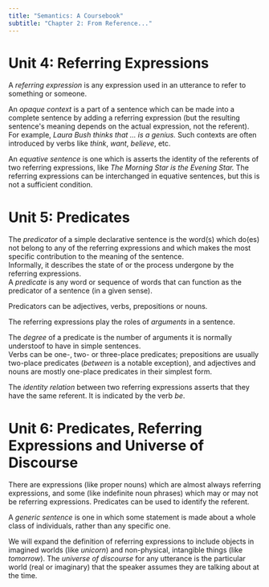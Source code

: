 ```yaml
---
title: "Semantics: A Coursebook"
subtitle: "Chapter 2: From Reference..."
---
```


# Unit 4: Referring Expressions
A *referring expression* is any expression used in an utterance to refer to something or someone.  

An *opaque context* is a part of a sentence which can be made into a complete sentence by adding a referring expression (but the resulting sentence's meaning depends on the actual expression, not the referent). For example, *Laura Bush thinks that ... is a genius.* Such contexts are often introduced by verbs like *think*, *want*, *believe*, etc.  

An *equative sentence* is one which is asserts the identity of the referents of two referring expressions, like *The Morning Star is the Evening Star.* The referring expressions can be interchanged in equative sentences, but this is not a sufficient condition.

# Unit 5: Predicates
The *predicator* of a simple declarative sentence is the word(s) which do(es) not belong to any of the referring expressions and which makes the most specific contribution to the meaning of the sentence.  
Informally, it describes the state of or the process undergone by the referring expressions.  
A *predicate* is any word or sequence of words that can function as the predicator of a sentence (in a given sense).  

Predicators can be adjectives, verbs, prepositions or nouns.  

The referring expressions play the roles of *arguments* in a sentence.  

The *degree* of a predicate is the number of arguments it is normally understoof to have in simple sentences.  
Verbs can be one-, two- or three-place predicates; prepositions are usually two-place predicates (*between* is a notable exception), and adjectives and nouns are mostly one-place predicates in their simplest form.  

The *identity relation* between two referring expressions asserts that they have the same referent. It is indicated by the verb *be*.

# Unit 6: Predicates, Referring Expressions and Universe of Discourse
There are expressions (like proper nouns) which are almost always referring expressions, and some (like indefinite noun phrases) which may or may not be referring expressions. Predicates can be used to identify the referent.  

A *generic sentence* is one in which some statement is made about a whole class of individuals, rather than any specific one.  

We will expand the definition of referring expressions to include objects in imagined worlds (like *unicorn*) and non-physical, intangible things (like *tomorrow*). The *universe of discourse* for any utterance is the particular world (real or imaginary) that the speaker assumes they are talking about at the time.
